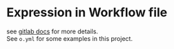 # Expression in Workflow file
see [gitlab docs](https://docs.github.com/en/actions/learn-github-actions/expressions) for more details.  
See `o.yml` for some examples in this project.  

